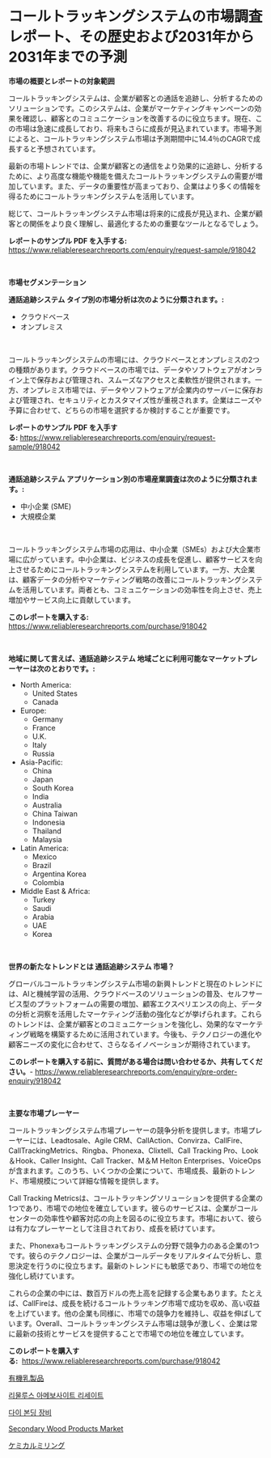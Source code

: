<p><h1>コールトラッキングシステムの市場調査レポート、その歴史および2031年から2031年までの予測</h1></p><p><strong>市場の概要とレポートの対象範囲</strong></p>
<p><p>コールトラッキングシステムは、企業が顧客との通話を追跡し、分析するためのソリューションです。このシステムは、企業がマーケティングキャンペーンの効果を確認し、顧客とのコミュニケーションを改善するのに役立ちます。現在、この市場は急速に成長しており、将来もさらに成長が見込まれています。市場予測によると、コールトラッキングシステム市場は予測期間中に14.4％のCAGRで成長すると予想されています。</p><p>最新の市場トレンドでは、企業が顧客との通信をより効果的に追跡し、分析するために、より高度な機能や機能を備えたコールトラッキングシステムの需要が増加しています。また、データの重要性が高まっており、企業はより多くの情報を得るためにコールトラッキングシステムを活用しています。</p><p>総じて、コールトラッキングシステム市場は将来的に成長が見込まれ、企業が顧客との関係をより良く理解し、最適化するための重要なツールとなるでしょう。</p></p>
<p><strong>レポートのサンプル PDF を入手する:</strong> <a href="https://www.reliableresearchreports.com/enquiry/request-sample/918042">https://www.reliableresearchreports.com/enquiry/request-sample/918042</a></p>
<p>&nbsp;</p>
<p><strong>市場セグメンテーション</strong></p>
<p><strong>通話追跡システム タイプ別の市場分析は次のように分類されます。:</strong></p>
<p><ul><li>クラウドベース</li><li>オンプレミス</li></ul></p>
<p>&nbsp;</p>
<p><p>コールトラッキングシステムの市場には、クラウドベースとオンプレミスの2つの種類があります。クラウドベースの市場では、データやソフトウェアがオンライン上で保存および管理され、スムーズなアクセスと柔軟性が提供されます。一方、オンプレミス市場では、データやソフトウェアが企業内のサーバーに保存および管理され、セキュリティとカスタマイズ性が重視されます。企業はニーズや予算に合わせて、どちらの市場を選択するか検討することが重要です。</p></p>
<p><strong>レポートのサンプル PDF を入手する:</strong>&nbsp;<a href="https://www.reliableresearchreports.com/enquiry/request-sample/918042">https://www.reliableresearchreports.com/enquiry/request-sample/918042</a></p>
<p>&nbsp;</p>
<p><strong> 通話追跡システム アプリケーション別の市場産業調査は次のように分類されます。:</strong></p>
<p><ul><li>中小企業 (SME)</li><li>大規模企業</li></ul></p>
<p>&nbsp;</p>
<p><p>コールトラッキングシステム市場の応用は、中小企業（SMEs）および大企業市場に広がっています。中小企業は、ビジネスの成長を促進し、顧客サービスを向上させるためにコールトラッキングシステムを利用しています。一方、大企業は、顧客データの分析やマーケティング戦略の改善にコールトラッキングシステムを活用しています。両者とも、コミュニケーションの効率性を向上させ、売上増加やサービス向上に貢献しています。</p></p>
<p><strong>このレポートを購入する:</strong>&nbsp; <a href="https://www.reliableresearchreports.com/purchase/918042">https://www.reliableresearchreports.com/purchase/918042</a></p>
<p>&nbsp;</p>
<p><strong>地域に関して言えば、通話追跡システム 地域ごとに利用可能なマーケットプレーヤーは次のとおりです。:</strong></p>
<p><ul>
    <li>
        North America:
        <ul>
            <li>United States</li>
            <li>Canada</li>
        </ul>
    </li>
    <li>
        Europe:
        <ul>
            <li>Germany</li>
            <li>France</li>
            <li>U.K.</li>
            <li>Italy</li>
            <li>Russia</li>
        </ul>
    </li>
    <li>
        Asia-Pacific:
        <ul>
            <li>China</li>
            <li>Japan</li>
            <li>South Korea</li>
            <li>India</li>
            <li>Australia</li>
            <li>China Taiwan</li>
            <li>Indonesia</li>
            <li>Thailand</li>
            <li>Malaysia</li>
        </ul>
    </li>
    <li>
        Latin America:
        <ul>
            <li>Mexico</li>
            <li>Brazil</li>
            <li>Argentina Korea</li>
            <li>Colombia</li>
        </ul>
    </li>
    <li>
        Middle East & Africa:
        <ul>
            <li>Turkey</li>
            <li>Saudi</li>
            <li>Arabia</li>
            <li>UAE</li>
            <li>Korea</li>
        </ul>
    </li>
    </ul></p>
<p>&nbsp;</p>
<p><strong>世界の新たなトレンドとは 通話追跡システム 市場？</strong></p>
<p><p>グローバルコールトラッキングシステム市場の新興トレンドと現在のトレンドには、AIと機械学習の活用、クラウドベースのソリューションの普及、セルフサービス型のプラットフォームの需要の増加、顧客エクスペリエンスの向上、データの分析と洞察を活用したマーケティング活動の強化などが挙げられます。これらのトレンドは、企業が顧客とのコミュニケーションを強化し、効果的なマーケティング戦略を構築するために活用されています。今後も、テクノロジーの進化や顧客ニーズの変化に合わせて、さらなるイノベーションが期待されています。</p></p>
<p><strong>このレポートを購入する前に、質問がある場合は問い合わせるか、共有してください。</strong>- <a href="https://www.reliableresearchreports.com/enquiry/pre-order-enquiry/918042">https://www.reliableresearchreports.com/enquiry/pre-order-enquiry/918042</a></p>
<p>&nbsp;</p>
<p><strong>主要な市場プレーヤー</strong></p>
<p><p>コールトラッキングシステム市場プレーヤーの競争分析を提供します。市場プレーヤーには、Leadtosale、Agile CRM、CallAction、Convirza、CallFire、CallTrackingMetrics、Ringba、Phonexa、Clixtell、Call Tracking Pro、Look＆Hook、Caller Insight、Call Tracker、M＆M Helton Enterprises、VoiceOpsが含まれます。このうち、いくつかの企業について、市場成長、最新のトレンド、市場規模について詳細な情報を提供します。</p><p>Call Tracking Metricsは、コールトラッキングソリューションを提供する企業の1つであり、市場での地位を確立しています。彼らのサービスは、企業がコールセンターの効率性や顧客対応の向上を図るのに役立ちます。市場において、彼らは有力なプレーヤーとして注目されており、成長を続けています。</p><p>また、Phonexaもコールトラッキングシステムの分野で競争力のある企業の1つです。彼らのテクノロジーは、企業がコールデータをリアルタイムで分析し、意思決定を行うのに役立ちます。最新のトレンドにも敏感であり、市場での地位を強化し続けています。</p><p>これらの企業の中には、数百万ドルの売上高を記録する企業もあります。たとえば、CallFireは、成長を続けるコールトラッキング市場で成功を収め、高い収益を上げています。他の企業も同様に、市場での競争力を維持し、収益を伸ばしています。Overall、コールトラッキングシステム市場は競争が激しく、企業は常に最新の技術とサービスを提供することで市場での地位を確立しています。</p></p>
<p><strong>このレポートを購入する:</strong>&nbsp;&nbsp;<a href="https://www.reliableresearchreports.com/purchase/918042">https://www.reliableresearchreports.com/purchase/918042</a></p>
<p><p><a href="https://medium.com/@dangezieme/%E6%9C%89%E6%A9%9F%E4%B9%B3%E8%A3%BD%E5%93%81%E5%B8%82%E5%A0%B4%E8%A6%8F%E6%A8%A1%E3%81%8C%E4%B8%96%E7%95%8C%E7%94%A3%E6%A5%AD%E3%81%AB%E6%9C%80%E9%81%A9%E3%81%AA%E3%83%9E%E3%83%BC%E3%82%B1%E3%83%86%E3%82%A3%E3%83%B3%E3%82%B0%E3%83%81%E3%83%A3%E3%83%8D%E3%83%AB%E3%82%92%E7%A4%BA%E3%81%97%E3%81%A6%E3%81%84%E3%81%BE%E3%81%99-0463c7cb9ad6">有機乳製品</a></p><p><a href="https://medium.com/@oflmg4872858/%EB%A6%AC%EB%AE%AC%EB%9F%AC%EC%8A%A4-%EC%95%94%EC%86%8C%EC%84%B8%ED%8B%B4-%EB%9D%BC%EC%9D%B4%EC%84%B8%EC%9D%B4%ED%8A%B8-%EC%8B%9C%EC%9E%A5-%EA%B7%9C%EB%AA%A8-%EC%8B%9C%EC%9E%A5-%EC%A0%84%EB%A7%9D-%EB%B0%8F-%EC%8B%9C%EC%9E%A5-%EC%98%88%EC%B8%A1-2024%EB%85%84%EB%B6%80%ED%84%B0-2031%EB%85%84-b1d23d4bb556">리물루스 아메보사이트 리세이트</a></p><p><a href="https://medium.com/@oflmg4872858/%EB%94%94%EC%BD%94%EB%94%A9-%EB%8B%A4%EC%9D%B4-%EB%B3%B8%EB%94%A9-%EC%9E%A5%EB%B9%84-%EC%8B%9C%EC%9E%A5%EC%9D%98-%EC%A7%80%ED%91%9C-%EC%8B%9C%EC%9E%A5-%EC%A0%90%EC%9C%A0%EC%9C%A8-%ED%8A%B8%EB%A0%8C%EB%93%9C-%EB%B0%8F-%EC%84%B1%EC%9E%A5-%ED%8C%A8%ED%84%B4-ae789c3f25e9">다이 본딩 장비</a></p><p><a href="https://fuschia-pecorino-a6d.notion.site/Secondary-Wood-Products-Market-Size-Evaluating-its-Market-Trends-Growth-and-Projections-2024-20-bf860727060645f0a7ff811e41386cb7">Secondary Wood Products Market</a></p><p><a href="https://medium.com/@dangezieme/%E5%8C%96%E5%AD%A6%E3%83%9F%E3%83%AA%E3%83%B3%E3%82%B0%E5%B8%82%E5%A0%B4%E3%83%AC%E3%83%9D%E3%83%BC%E3%83%88%E3%81%AF-%E3%81%93%E3%81%AE%E5%B8%82%E5%A0%B4%E3%81%AE%E6%9C%80%E6%96%B0%E3%81%AE%E3%83%88%E3%83%AC%E3%83%B3%E3%83%89%E3%81%A8%E6%88%90%E9%95%B7%E6%A9%9F%E4%BC%9A%E3%82%92%E6%98%8E%E3%82%89%E3%81%8B%E3%81%AB%E3%81%97%E3%81%A6%E3%81%84%E3%81%BE%E3%81%99-kagaku-miringu-shij%C5%8D-rep%C5%8Dto-wa-kono-shij%C5%8D-no-saishin-4180fb2b7f65">ケミカルミリング</a></p></p>
